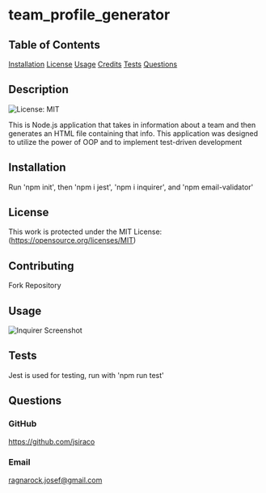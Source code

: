 # team_profile_generator

## Table of Contents
[Installation](#installation)
[License](#license)
[Usage](#usage)
[Credits](#credits)
[Tests](#tests)
[Questions](#questions)

## Description
![License: MIT](https://img.shields.io/badge/License-MIT-yellow.svg) 

This is Node.js application that takes in information about a team and then generates an HTML file containing that info. This application was designed to utilize the power of OOP and to implement test-driven development

## Installation
Run 'npm init', then 'npm i jest', 'npm i inquirer', and 'npm email-validator'


## License
This work is protected under the MIT License: (https://opensource.org/licenses/MIT)

## Contributing
Fork Repository

## Usage

![Inquirer Screenshot](https://user-images.githubusercontent.com/83827081/132139617-7fa64ef2-c39e-4714-9cd0-6748b50592f0.png)


## Tests
Jest is used for testing, run with 'npm run test'

## Questions
### GitHub
https://github.com/jsiraco

### Email
ragnarock.josef@gmail.com

